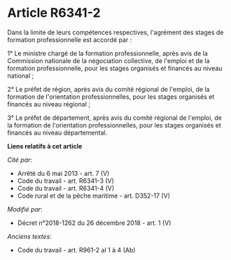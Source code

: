 # Article R6341-2

Dans la limite de leurs compétences respectives, l'agrément des stages de formation professionnelle est accordé par :

1° Le ministre chargé de la formation professionnelle, après avis de la Commission nationale de la négociation collective, de
l'emploi et de la formation professionnelle, pour les stages organisés et financés au niveau national ;

2° Le préfet de région, après avis du comité régional de l'emploi, de la formation de l'orientation professionnelles, pour
les stages organisés et financés au niveau régional ;

3° Le préfet de département, après avis du comité régional de l'emploi, de la formation de l'orientation professionnelles,
pour les stages organisés et financés au niveau départemental.

**Liens relatifs à cet article**

_Cité par_:

  - Arrêté du 6 mai 2013 - art. 7 (V)
  - Code du travail - art. R6341-3 (V)
  - Code du travail - art. R6341-4 (V)
  - Code rural et de la pêche maritime - art. D352-17 (V)

_Modifié par_:

  - Décret n°2018-1262 du 26 décembre 2018 - art. 1 (V)

_Anciens textes_:

  - Code du travail - art. R961-2 al 1 à 4 (Ab)

